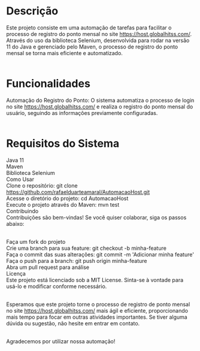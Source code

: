 # Descrição </br>
Este projeto consiste em uma automação de tarefas para facilitar o processo de registro do ponto mensal no site https://host.globalhitss.com/. Através do uso da biblioteca Selenium, desenvolvida para rodar na versão 11 do Java e gerenciado pelo Maven, o processo de registro do ponto mensal se torna mais eficiente e automatizado. </br></br>

# Funcionalidades </br>
Automação do Registro do Ponto: O sistema automatiza o processo de login no site https://host.globalhitss.com/ e realiza o registro do ponto mensal do usuário, seguindo as informações previamente configuradas. </br></br>

# Requisitos do Sistema </br>
Java 11 </br>
Maven </br>
Biblioteca Selenium </br>
Como Usar </br>
Clone o repositório: git clone https://github.com/rafaelduarteamaral/AutomacaoHost.git </br>
Acesse o diretório do projeto: cd AutomacaoHost </br>
Execute o projeto através do Maven: mvn test </br>
Contribuindo </br>
Contribuições são bem-vindas! Se você quiser colaborar, siga os passos abaixo: </br></br>

Faça um fork do projeto </br>
Crie uma branch para sua feature: git checkout -b minha-feature </br>
Faça o commit das suas alterações: git commit -m 'Adicionar minha feature' </br>
Faça o push para a branch: git push origin minha-feature </br>
Abra um pull request para análise </br>
Licença </br>
Este projeto está licenciado sob a MIT License. Sinta-se à vontade para usá-lo e modificar conforme necessário. </br></br>

Esperamos que este projeto torne o processo de registro de ponto mensal no site https://host.globalhitss.com/ mais ágil e eficiente, proporcionando mais tempo para focar em outras atividades importantes. Se tiver alguma dúvida ou sugestão, não hesite em entrar em contato. </br></br>

Agradecemos por utilizar nossa automação!</br>
